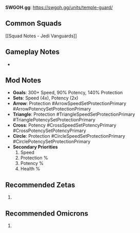**SWGOH.gg**: https://swgoh.gg/units/temple-guard/

## Common Squads

[[Squad Notes - Jedi Vanguards]]

## Gameplay Notes

 -  

## Mod Notes

 - **Goals**: 300+ Speed, 90% Potency, 140% Protection
 - **Sets**: Speed (4x), Potency (2x)
 - **Arrow**: Protection #ArrowSpeedSetProtectionPrimary #ArrowPotencySetProtectionPrimary
 - **Triangle**: Protection #TriangleSpeedSetProtectionPrimary #TrianglePotencySetProtectionPrimary
 - **Cross**: Potency #CrossSpeedSetPotencyPrimary #CrossPotencySetPotencyPrimary
 - **Circle**: Protection #CircleSpeedSetProtectionPrimary #CirclePotencySetProtectionPrimary
 - **Secondary Priorities**
	 1. Speed
	 2. Protection %
	 3. Potency %
	 4. Health %

## Recommended Zetas

1. 

## Recommended Omicrons

1. 